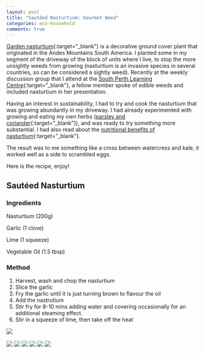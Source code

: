 ```yaml
---
layout: post
title: "Sautéed Nasturtium: Gourmet Weed"
categories: eco-household
comments: true
---
```


[Garden nasturtium](https://en.wikipedia.org/wiki/Tropaeolum_majus){:target=”_blank”} is a decorative ground cover plant that originated in the Andes Mountains South America. I planted some in my segment of the driveway of the block of units where I live, to stop the more unsightly weeds from growing (nasturtium is an invasive species in several countries, so can be considered a sightly weed). Recently at the weekly discussion group that I attend at the [South Perth Learning Centre](http://splc.org.au){:target=”_blank”}, a fellow member spoke of edible weeds and included nasturtium in her presentation.

Having an interest in sustainability, I had to try and cook the nasturtium that was growing abundantly in my driveway. I had already experimented with growing and eating my own herbs ([parsley and coriander](https://musiclessons.didi.com.au/parsley/){:target=”_blank”}), and was ready to try something more substantial. I had also read about the [nutritional benefits of nasturtium](https://draxe.com/nutrition/nasturtium/){:target=”_blank”}.

The result was to me something like a cross between watercress and kale, it worked well as a side to scrambled eggs.

Here is the recipe, enjoy!

## Sautéed Nasturtium

### Ingredients

Nasturtium (200g)

Garlic (1 clove)

Lime (1 squeeze)

Vegetable Oil (1.5 tbsp)

### Method

1. Harvest, wash and chop the nasturtium
2. Slice the garlic
3. Fry the garlic until it is just turning brown to flavour the oil
4. Add the nastrutium
5. Stir fry for 8-10 mins adding water and covering occasionally for an additional steaming effect.
6. Stir in a squeeze of lime, then take off the heat

‌<img src="https://lh3.googleusercontent.com/pw/AP1GczO-4xaA_KuvICd8ds9N6e_J8os5rMvRayq0285PZtGVkgvltHlQHOUJy_76-XXLSsLSieWQ1XfwXMaWiAX3HX_Onw6EznGc_QcSdM4fGji4uZYvl2RuUVfmZLzYfq06Ckm6bxftPtrH6c7sKVJYRIiXaslqfX6zH7krqep9nfxmyh23P110pGWeaU-BPn3TnYKJz8cnRkb1l3-l9BGfCgtU6bUkCjzjYtHcQLlhAxW7jfhVfx-s6Ez8Jwoj9bBQT9CNR26xoYm66zj1j9xPj4UZK2_GcwnsywksXDqXHdKv5UD9vP7rCgZFq-TcESp0V0VOLL8klOJ8m_Cv_pzAjCfspa41FjffypnHlBFASvd9sHYFIq_ft2MUBl-4yxgouOs9NbcHAfi0UM8YbrMBoJR0dLbVVCWInQqjumotSCtIbViNnB019oiX6_QJUsWzbdQC--u3kqG1dHxAbHrRLAQcLH9UrXNXJUohxWWgYpMmi15D3KlsttsGRtNL338UsGLCbspOWYURq-myq6rWkzvQkW2aW6DDo03yBOPhXugDnFmUIu9R5i75kT-7kpOJEgEjzUk4wHdjpU8dblr4iU6NeOza0jTTdrifeRbyGzTkpM5XH4WiuNABVgkP9k3ZG1C1FGW8cqtEZf64VPRqCbeGsA-zSrFtvlZy29F_O6R5mRwMRUajMIua17BkGDxfHxCuS-9xuir6uFgJ3unHcd812Ye88okZeBan_bwNJKqtwOJ38I4D2ZFqyNQdd1YVmUKgOsNyJaQmxzp3k3D8wZwtygkB_V4NVFg3HdkctGBR3TtIoWa4uQX-dr1aQK9Exfmqn4RrJoOP9YSPJP4yHCiIA8qM2v1ADDTz6p9yeTYaND_-COSl1m-5P0gMYYN8yXZutApzyUk7EmWY64V45iDizSCIlEOn5g8tkpU2XpEXGEOtvjP-1Kvc_t1FJPcqVJur2dhZz5YqC87YQ8ZY1MNlXWZfYuKBrOrUVbwjun9qL7JLfrKmy9RXNGKU_8WQeGDaIQJ8Nj6hnAyfPcjJbyVFfSwe9RfTt8RMhHzgDys-OdmWWyQveJwc_1oZfPZvVSw0IhDPbEsqfeP-RQgbFzQU9Zo=s525-no">

<img src="https://lh3.googleusercontent.com/pw/AP1GczNCsKu5LeoFfLBoSRnl7zp_RcYvP70IuTPH7R5esSnglH5Xzudq11cFdlcoeQ3-VHeRifkcX8ncIOUMAxPhMDwC95bGJaxwQGWdX60VPzfqVQVtL2k1flSEAGggZyNc0_e01ArdHUF8uuH9oRrWtmZ6RcWnHT6GmD-WA33P8tsDCQmCKkEKPOUeNha0O0DqPjo3QjbBuPBi_9lgfcUfIFJguH1DJY2fWhdsGhv_FelgH5Eh1AcYUbTDV29CI5rSbhuwMGW4OsXKE30lsZgWtGMd7vjhqCi9fpmQ6j31lM7B1b1npl4fGop87acfJ0eo0Cvlhx9d5OoQJGeWSk0kBExmmJi2qdOOibOg1tfWQCGbbo6_En_bJK1kXrwwKzApHJHgRsm--zspTImLEOoeC0gROXJdoSVSO1b3oN7_geWe_EkuDTUp9dZr0-LPi5gZWZddofTuviw5VWeZHOUqFGKkatJxIdUf6wegjazOWqUrGl4JaLWMe5IWZSLnWT_mYe4GPuKGBl_17jwEETnyf2UlnHxbULwMNXj5CYGXqtXbHts0SHK79QzVmJhq1u8sg9JhOg2WUvyuzOCUzpSoMGSXe1SWJfwzte0bo1W--M5SxwdfPze5b6_OIQ95L_MuPV9iAJmU89y7TCD79QK5DvdE8SiDVwAsRJug9wIeqOzb10T6j7tvtyWCV3Wam_w6PutuSDoPAJmxvCIOJxVQC6jEiqsm4ZJL4rJPlDzJR7vM1mWZVjyzuiAX2e__wgN01IOW_UXNDJZpk8kd2NEdHY8G083_HmV5eak5ytUdW_9fw1HwGhnLRQ6NAoB-OUyPEBcXm-3FKuR3rrXuDPgx5G5cT0UOMSPpwn6NVQCg-Qhb-o8QUjy27CmmCmLwGOFnjwVBmrH6EBZP6md4pjWpjTX2mcIiHRysBw12k2xKiTEfCj2sTtP7Ih0-GuvSWDmLmNvwJglkbxlKiWzTTNsS0ufp9QuV85uhEhpwYD6vEw8hLJ32sQ49cg0GubPabc-ZFUmhZWXtngJQVtTzFbKAFLvXNIwHngE382agNNb7aSN7mfd2YuLvsNJ6Fw88ptUTCFXAaBoTBYZeBmHVwrq-wfLKDc8=s525-no">

<img src="https://lh3.googleusercontent.com/pw/AP1GczPy3Pvgp7aT3izBsZuNQRkQgFh21AVB_Ky7olF1F-WJXB1AtUnWao0JYMtr0v9G9m6YOj0JrZHAP2Kggd9qtwLh5W16rDpQQwzXtwkrldVQEi7BBdbTCjyF96cZxuLDvtSKKOO7xSd0WfaQqZ4vVZRhz0SL8qRMjMxA70KJuGmf4WBX1V4YZbTSTcAebcGSoFzvErrgXIvGJLoAp_TBfys3kA4cLvehAU84Zg8h6FLo_8H2TKkzBPd31IjkYhzEj_4IJYmuECIfwRL2264z9oXqRXxMTqKaR3HBdRnEAMcWSUG9tPOQZJy7qPRrKEs5eQsLNE6MAK6gmXhVZ8HUMxxiri5wcqfn-d_xlZyPX86CQSwbyhndXhazuzCL_X_XIOSgL6V-Q5nNIrq4cEdtBcueF--Y4rbZ1PAOjDxSQzxeUmxQVCLcku8z8jzxpteHGFkAmyOrGyyq57_u-K-OjlYoyh1E6ch_RhtsLJQgJ6xRUVlPE09rAE53MJJzuM0QaDfTIvN1_KbaaKWdlaGV4FeLRSOZiZZUyhdl_RMq6mCdS4AUTHuZFGpck84DWRCqIsmlE-WJHO9CnWhJQOPaGkInRvNe4QAmf1wfHgGgGH7cm5HbQe3GBqPBnRYijCLXRLdCyYrsySWOL5934BZ7wv5vM4m7Ne44aRPFbWOh3AXNdz1pnhSjkhXQ84StfZvCZwxYZP0xZVSRImPU5zflnx_wpkn2mEc_ZwCx83wC05tMShmPiPYhE6Gk9vtO41oMbSAGyMHC2ygbAJ7uYobjUhkPiwl_15TSphm1ImqY08wx_ctTThuZf25v9eg5uwwddI_lVevNHLbDPuOvumDvyHk5B5LwwqqArByUIH2q-rTHYiuyVWofXt_vst6n-e2VT6zqmGbLKMlg1iYGOxk2KNas_Trt-DahKsxwbPdDpRsjPEDM69kyMtcRDNTJoUSVo2UdqrqtdfecrVh_82xXpsK16j7iUQMCutvAep1hzI5fzg7zcyyuy_NflNDY4L4nidXUd9gRPR5LLvJIeAK_2BXwJNKq4DFZrC368vq9w8Eev2b1gH65TDKxSdzwag9dcfKwBz5XYXmp0hnuenMSTRcA62o=s525-no">

<img src="https://lh3.googleusercontent.com/pw/AP1GczPhkmGxkLD1cqZtw3zQ9zFBXS_caJsdxmatYzZ-cGiUoB7lXL7Mek7-R2oP4YqFLynINJUPVYEsEVOglZJsh3-KAiVwLOadSlH9QGjwucO3S2UsJyJqk3Um5RCabZ_m2GbLC_rlWevBAMMpjQiThi731tjEadma9rDd8deZrPR3ayJG4j1dZo4rXlcSCtggL7ZNzvrtvFlJvfgRJ9D_Dwx0n8-sX4JG_gBdZ8XACWLuCdInh9ZbIp4di_xj4H231N0bKgPWIdft3LwUyfjQkmifygoUkma7YzO-2XIruFA86S0J40Mu_eXkhIyvsWLjm47kviDJrUVAUJOvxDWVq5oU-rXpwYQUoglGw0rNANYOPYGNSv_cHrkx_-ut9cXEidozoVY4YvJBxwxsEH7szd5-5j3LJa3uqUcXyo2a_pWiU_AqLuDehKk7bd1llX_5FswlDVQChhjKxXw4nYjyEkknNIvBP0Okh44HxLRafFXVl_B2-zZrGMqpsn7RaN1Wp4ZElqvhYc53S907wnbv7fPlMmh-s98rDQWRx_twfytPjIjNSlBV8ZJyaNtLKyaSa5EB9wWmVNfMdchXJbPo5KJsFKsNvDqoWC20eruVxwCTELqt3WHM9Tl-UW1CTCUHLO58K_VDPm7WikRQ42Do1O6ZMKG56wJEYG1_SezNE_SWpF5EmGOo4PZG4qLem78gZKiKwGu94z76eJed-2jsv9WlDoefcRGCTWqJbZZYwopczy9qKhv9uU5cSZc-6GfA-HlC4Z1aukvYDLxdeVBQWu5RYkiB5tCx-wsUb4dODLBV53IjxF5uZAY8ajYoadpmsiiJc7QptKSe2S2pWPt3EFO-XN-jrk_J_dS2Ho9C2Il6LntPJBKTfVfnFPCg2CyNAJikv1VEhiiYwMLZY2WEYGjOVii-LGM9fBdcEa71I7SPTPYD_gFwj2dWVkmyfr053hcefvMTb9gYNrUSw9y6aelNMfnSOQgqikM733horD0CSkMUGhu3r69WtU1KWi9_t4hqagsRxwoIjPuQo9R_T-NWtTHx6Pe9tdN7CFimktjh01ZWRq0m2gxgeMlp_Qa5irjkgQVwchLtzeQg6nHcBIcEaow=s525-no">

<img src="https://lh3.googleusercontent.com/pw/AP1GczO2PIJIk7yoqjv7ZeYlnYjSzg4l-A_Epr6OQrIYvS7WJ7mU_pzP2YOpH-djCuO0C3O5AEi5qVGtBRf3RiGO6uVB6ELQABlRqsly-JzebyZZylJviid4VPwlxe3_3TStqgpn9LhHBgYl7OWFCZv8Rr4i1NtavrR6y4yC5BwQd60p9jaYCCurHpZNRN7dckaqzdY530cVhHsj3VieVj9MbE5g_ZNKZg7waKT2GJNZj3OyXne-HU3l0wJx1xnTjQ4OHRqsNqqO9kVwgkNPO4HmUrGUj1PDimTIJPr08p_iVQf38SM5YAAI_OL2NuZJajfa-dq8L4XW-hXCIrTJ1G7HDWv8BAJg4Hl1IkOIVVB9Kc5szjxdcvxx8bG4arXS-1lOz3z3gzii3u8PV99MGwpGOCiyaTIQ7IhQYnDR6d6iWp17ky_hSc3QZZ3G58ELo_i-I7ompAznhhGj-yW61zMRFP6IYsEQHlib4LyUZHJIEAXrc2tUoPzACr01tga1rM53P62PuTgCtZNXhvQQnbNjg0FR-JWFNmTJm14xfVfn9Ibdha2TxWzNdQM2FMruV71PWFER0pOrgajmoPznMVYXvUHxdOlXARer74aQ4M4sTiwYkTHCcnjSzbOKLf1w8lgyYx1yeq9oMeOik_XysHb8z5QUNgC-ev04qcisdWR4kAJRqq8_Wx_E4vYW-v35PkHf08V6Yq8JEhGM7Hvw0Y42Bf_Ov0LAU29SjJKXyZepenaaq0nkzWsEmAupbqeHm2jJxmNu1sfwsLPLVCNxZvbiZicL_m7UMEi1a31FUNnDBqeiUqS-gCjFgWCKUW50FsYs28ySpWlm970H7cTILpFALbcP7NhlaHwbRpYwcYPu_zFSUiIyZbx6AwLC_U3E_HHFyo2lBQtikvkOtP6n-4jzJgVehmaMs4zBTeQDev32r74Lqr9xRvz8xXhLqdsHOp4OA-aCo5tZW66ggngeLXUwUiE40PHiEmBidFTpW7UvDwdgJDDajSYC0n1MuxwHVoM8IA5S81HhI-5l3nfSo7dCX6jN6HIC_NJ7O-vE3alvSEXbC_5CJTyKvt9gnz-7lAoCWkhvVjvXrV3HPr89kQBaO1K9DZI=s525-no">

<img src="https://lh3.googleusercontent.com/pw/AP1GczONeF--AOsQwU1kDyuFhsEddJbBy2uXqJ5Y0cKA4aAf9ew_5FmaHTnHv1U6_KCRLgkTYcR1N3it_ikx4Xab2JiZB1EydBOqS1zcYEjaMChVNEina1abxI6Gqiqifh2fCTX4b0DgdJgP20TYiI6l-PeU-leVqeNkouUyPSLQmrC7nTWk2GM74ovJsvfEs9g4IJler4UdBjznRCRso_aMMcbzCBpELdNm3aF9ovgYp2eJPQ-BKZu3uhliWNKxjEQ-qxMrbJdk1-wATSvjaeOjVEeRbogadReEpZih7VCs8QK5oYKcUO98REsTyAPsLndBdZA8reMob2Txy-zdPY3462rukBpqrIY5hfio-PuLr9MRyyZBXDiCW_cH8lW_C_0gEtLkbp81XWskNVnVflPezcGFPupzli4iPi1qOdp55oyjtoUC-3cqVzfTnpU6Cjszecm--BJZCo82FDt7SGKC5AUlYs4UsgjR1WP9PnEoY_SUAvasCa_Upd7jMDqdzVxQ7fW6OOnNh8dOjRRT1C2UPW41IL7roXnZZf60x8ZtuueBwLq2ZD1GXKvWf0ukV_yyx0v33ZCsOoxjd6pvnNy891OKlCEoxhllvkRimF_N7K5X6zbwg80gklewCaSZsmIngQK8hVk3DXHTdSKTfJbkjILCcx6Ac_2odDYvsoACBsfiSdNBegj2E2boRpvbugC_6ovlK8uQCUGQWwSfX2qq6t6whbDq0CBoKNuXJD_vrX2Tez3BWQvbYQw06p2PD6dEdXnRls2GElzpD4Mw25sZV7W-WBLcuEHxqVoEsZOW7nlztVLx_rnmkCq4HLWGKra7ftOZWFKSbN0ZOWo51JAN4xByKTuMGJ8hntEatrrK9ESL78Q6TLLgsCYfdTmK_5avu5CC-7TICRVzRNXnipoH99QtCWLytE0y3DIkzNsMFtaI_aTRBk77RfSDxgD9ZC0i8s0aoGChLEQRReIGdSYLZegtpl2qe3HNEDWbvhTKRnoI3X42JqL-qzXwitUHHIyqOaoU1Z3-gci6wh7c4rVzsP7O2y0KPYLgylUGZ_CcHmk4irOI8FOpIahpwvEc2RTi6uH3jislDycvSwsy1eWnJ6us9js=s525-no">

<img src="https://lh3.googleusercontent.com/pw/AP1GczPSvemzFNycVuRa5pH8Qjpn46pFwj-8mGGjIVz8Gg8WtIA7nYdK1Ecls8G2voLzTGXYHRCKgDXAmMFPaKyUGUJQ1B2KEnYbNyaxvIwAO1gApTprtHFzAFdsQVZ73WE_OsmpfYq0mr3vbAp_Up21M9aWGlzb2zQBTzNWIMjehThXBr91J4hl_O3YwWqt0Afk7NUx76bG1kSRSadBKy5-yfOvybd_-VAIMZpPUb9cxPr1nW_FYE9XPxSRqPfwCj67izwLEBo2dE9-t0aImxeS5i3UO0LPCAcb_1YjKZ-VCrK9yEIGclCn63Q_AIG7AqB8wOkhzjBNxPjI40jkjwqDk25VCEgL6hoSkGmikmkoQBpUNx5CvN8vhQZdfffnPABLAK6s_KKJc8jB7AZODgc6IVpOXgdUIbUm2m-x2e565TZZA6p-2nncPmGD6b3InBUZqThH_aZ_bNRvLQmTxZO9o3ihYhg2Zy9qGeVmra1mxN3ze42XHgGUyOtAR3ejqWl5ItybhDXUS1LikdF0lT8szRKc_iZH1Ok9n-U6nPts1s6KyifyJy9TprlzWE9_eE93W5ibTw7TYdWe5EJd3-JVrWbsvSBfzWZbZKFcvA6uw2ZWQUJUlnwuyNQvJtP3tRSwpUt9mL2lG78p0-CpTDO_yJVeGKApWyrHIrNNUQSc6kd0UB4bCSUINBgccb_Jgull7my1kqLJfpHkwE7o9xOZ3_qNUEk4eYg7KtUmFPCoR20AVQEhgIWWOBTqCnpnGFeR4UVffg7coUO1JeblzP3C2WFARMBFJxbySn3GT4CK7dGKmu8vVkc0S7X4G_wNyzgF8WinCM8lFyshL_Fd4ljHsT_0b4Uzymbu5hzgcmVkGZ3tlSiY8MQy4qWDfQxJVXzrhJX0-_zsiWOJjg4uUR1qrb83bym6EyalBShvHABB13aor8kjCSXhbn82Js0VT4MHaMNMPaetL9M96ADzyVqNKxcmkBzbiJW4YCyfKLPWE9OYXqbIawtgw-8Pi9L-NFMwssC7PNN2ZZCYyB24YCH5w1QJzyeolW7RCHRFM39fhWGk7wsqpDGecgbeCiTo1JaATkxjsd5ia3XjMd-7VVmf-m5Q0oA=s525-no">
